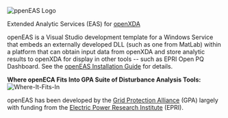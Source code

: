 ![ppenEAS Logo](http://www.gridprotectionalliance.org/images/products/openEAS.png)

Extended Analytic Services (EAS) for [openXDA](https://github.com/GridProtectionAlliance/openXDA) 

openEAS is a Visual Studio development template for a Windows Service that embeds an externally developed DLL
(such as one from MatLab) within a platform that can obtain input data from openXDA and store analytic results
to openXDA for display in other tools -- such as EPRI Open PQ Dashboard. See the [openEAS Installation Guide](https://github.com/GridProtectionAlliance/openEAS/wiki) for details.

**Where openECA Fits Into GPA Suite of Disturbance Analysis Tools:**
![Where-It-Fits-In](http://www.gridprotectionalliance.org/images/products/PQ%20Tool%20Suite.png)

openEAS has been developed by the [Grid Protection Alliance](https://www.gridprotectionalliance.org/) (GPA) largely with funding from the [Electric Power Research Institute](http://www.epri.com/Pages/Default.aspx) (EPRI).
